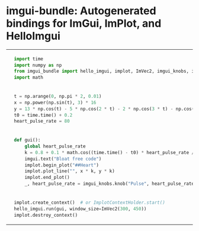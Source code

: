 # imgui-bundle: Autogenerated bindings for ImGui, ImPlot, and HelloImgui

<table>
    <tr>
        <td width="300"> <img src="doc/images/heart.gif"> </td>
<td> 

````python
import time
import numpy as np
from imgui_bundle import hello_imgui, implot, ImVec2, imgui_knobs, imgui
import math


t = np.arange(0, np.pi * 2, 0.01)
x = np.power(np.sin(t), 3) * 16
y = 13 * np.cos(t) - 5 * np.cos(2 * t) - 2 * np.cos(3 * t) - np.cos(4 * t)
t0 = time.time() + 0.2
heart_pulse_rate = 80


def gui():
    global heart_pulse_rate
    k = 0.8 + 0.1 * math.cos((time.time() - t0) * heart_pulse_rate / (math.pi * 2))
    imgui.text("Bloat free code")
    implot.begin_plot("##Heart")
    implot.plot_line("", x * k, y * k)
    implot.end_plot()
    _, heart_pulse_rate = imgui_knobs.knob("Pulse", heart_pulse_rate, 30, 180, speed=3)


implot.create_context()  # or ImplotContextHolder.start()
hello_imgui.run(gui, window_size=ImVec2(300, 450))
implot.destroy_context()

````

</td>
    </tr>
</table>

